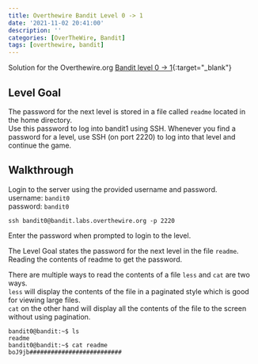```yaml
---
title: Overthewire Bandit Level 0 -> 1
date: '2021-11-02 20:41:00'
description: ''
categories: [OverTheWire, Bandit]
tags: [overthewire, bandit]
---
```


Solution for the Overthewire.org [Bandit level 0 -> 1](https://overthewire.org/wargames/bandit/bandit1.html){:target="\_blank"}  

## Level Goal  

The password for the next level is stored in a file called `readme` located in the home directory.  
Use this password to log into bandit1 using SSH. Whenever you find a password for a level, use SSH (on port 2220) to log into that level and continue the game.  

## Walkthrough

Login to the server using the provided username and password.  
username: `bandit0`  
password: `bandit0`

```ssh
ssh bandit0@bandit.labs.overthewire.org -p 2220
```

Enter the password when prompted to login to the level.  

The Level Goal states the password for the next level in the file `readme`.  
Reading the contents of readme to get the password.

There are multiple ways to read the contents of a file `less` and `cat` are two ways.  
`less` will display the contents of the file in a paginated style which is good for viewing large files.  
`cat` on the other hand will display all the contents of the file to the screen without using pagination.

```console
bandit0@bandit:~$ ls
readme
bandit0@bandit:~$ cat readme 
boJ9jb##########################
```
